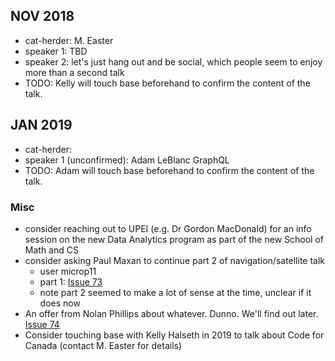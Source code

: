 

## NOV 2018

- cat-herder: M. Easter
- speaker 1: TBD
- speaker 2: let's just hang out and be social, which people seem to enjoy more than a second talk
- TODO: Kelly will touch base beforehand to confirm the content of the talk.

## JAN 2019

- cat-herder: 
- speaker 1 (unconfirmed): Adam LeBlanc GraphQL
- TODO: Adam will touch base beforehand to confirm the content of the talk.

### Misc

* consider reaching out to UPEI (e.g. Dr Gordon MacDonald) for an info session on the new Data Analytics program as part of the new School of Math and CS
* consider asking Paul Maxan to continue part 2 of navigation/satellite talk
    * user microp11 
    * part 1: [Issue 73](https://github.com/peidevs/Event_Resources/issues/73)
    * note part 2 seemed to make a lot of sense at the time, unclear if it does now
* An offer from Nolan Phillips about whatever. Dunno. We'll find out later. [Issue 74](https://github.com/peidevs/Event_Resources/issues/74)
* Consider touching base with Kelly Halseth in 2019 to talk about Code for Canada (contact M. Easter for details)
